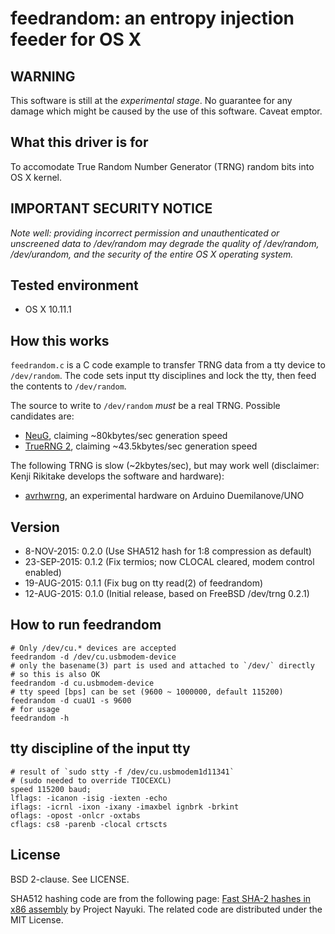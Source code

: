 # feedrandom: an entropy injection feeder for OS X

## WARNING

This software is still at the *experimental stage*. No guarantee for any damage
which might be caused by the use of this software. Caveat emptor.

## What this driver is for

To accomodate True Random Number Generator (TRNG) random bits into OS X kernel.

## IMPORTANT SECURITY NOTICE

*Note well: providing incorrect permission and unauthenticated or unscreened
data to /dev/random may degrade the quality of /dev/random, /dev/urandom, and
the security of the entire OS X operating system.*

## Tested environment

* OS X 10.11.1

## How this works

`feedrandom.c` is a C code example to transfer TRNG data from a tty device to
`/dev/random`. The code sets input tty disciplines and lock the tty, then feed
the contents to `/dev/random`.

The source to write to `/dev/random` *must* be a real TRNG. Possible candidates are:

* [NeuG](http://www.gniibe.org/memo/development/gnuk/rng/neug.html), claiming ~80kbytes/sec generation speed
* [TrueRNG 2](https://www.tindie.com/products/ubldit/truerng-hardware-random-number-generator/), claiming ~43.5kbytes/sec generation speed

The following TRNG is slow (~2kbytes/sec), but may work well (disclaimer: Kenji
Rikitake develops the software and hardware):

* [avrhwrng](https://github.com/jj1bdx/avrhwrng/), an experimental hardware on Arduino Duemilanove/UNO

## Version

* 8-NOV-2015: 0.2.0 (Use SHA512 hash for 1:8 compression as default)
* 23-SEP-2015: 0.1.2 (Fix termios; now CLOCAL cleared, modem control enabled)
* 19-AUG-2015: 0.1.1 (Fix bug on tty read(2) of feedrandom)
* 12-AUG-2015: 0.1.0 (Initial release, based on FreeBSD /dev/trng 0.2.1)

## How to run feedrandom

    # Only /dev/cu.* devices are accepted
    feedrandom -d /dev/cu.usbmodem-device
    # only the basename(3) part is used and attached to `/dev/` directly
    # so this is also OK
    feedrandom -d cu.usbmodem-device
    # tty speed [bps] can be set (9600 ~ 1000000, default 115200)
    feedrandom -d cuaU1 -s 9600
    # for usage
    feedrandom -h

## tty discipline of the input tty

    # result of `sudo stty -f /dev/cu.usbmodem1d11341`
    # (sudo needed to override TIOCEXCL)
    speed 115200 baud;
    lflags: -icanon -isig -iexten -echo
    iflags: -icrnl -ixon -ixany -imaxbel ignbrk -brkint
    oflags: -opost -onlcr -oxtabs
    cflags: cs8 -parenb -clocal crtscts

## License

BSD 2-clause. See LICENSE.

SHA512 hashing code are from the following page: [Fast SHA-2 hashes in x86
assembly](http://www.nayuki.io/page/fast-sha2-hashes-in-x86-assembly) by
Project Nayuki. The related code are distributed under the MIT License.

